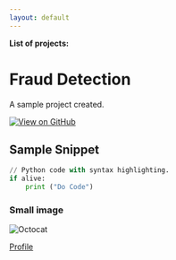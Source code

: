 ```yaml
---
layout: default
---
```


**List of projects:**

# Fraud Detection

A sample project created.

[![View on GitHub](https://img.shields.io/badge/GitHub-View_on_GitHub-blue?logo=GitHub)](https://github.com/rgurum/fraud_detection)

## Sample Snippet

```python
// Python code with syntax highlighting.
if alive:
	print ("Do Code")
```

### Small image

![Octocat](https://github.githubassets.com/images/icons/emoji/octocat.png)


[Profile](./another-page.html)
